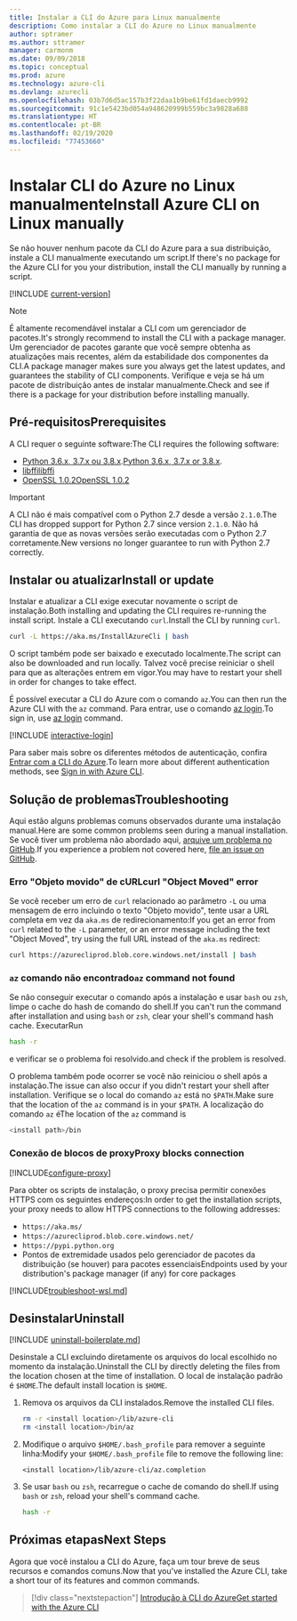 ```yaml
---
title: Instalar a CLI do Azure para Linux manualmente
description: Como instalar a CLI do Azure no Linux manualmente
author: sptramer
ms.author: sttramer
manager: carmonm
ms.date: 09/09/2018
ms.topic: conceptual
ms.prod: azure
ms.technology: azure-cli
ms.devlang: azurecli
ms.openlocfilehash: 03b7d6d5ac157b3f22daa1b9be61fd1daecb9992
ms.sourcegitcommit: 91c1e5423bd054a948620999b559bc3a9828a688
ms.translationtype: HT
ms.contentlocale: pt-BR
ms.lasthandoff: 02/19/2020
ms.locfileid: "77453660"
---
```

# <a name="install-azure-cli-on-linux-manually"></a><span data-ttu-id="ebb51-103">Instalar CLI do Azure no Linux manualmente</span><span class="sxs-lookup"><span data-stu-id="ebb51-103">Install Azure CLI on Linux manually</span></span>

<span data-ttu-id="ebb51-104">Se não houver nenhum pacote da CLI do Azure para a sua distribuição, instale a CLI manualmente executando um script.</span><span class="sxs-lookup"><span data-stu-id="ebb51-104">If there's no package for the Azure CLI for you your distribution, install the CLI manually by running a script.</span></span>

[!INCLUDE [current-version](includes/current-version.md)]

> [!NOTE]
> <span data-ttu-id="ebb51-105">É altamente recomendável instalar a CLI com um gerenciador de pacotes.</span><span class="sxs-lookup"><span data-stu-id="ebb51-105">It's strongly recommend to install the CLI with a package manager.</span></span> <span data-ttu-id="ebb51-106">Um gerenciador de pacotes garante que você sempre obtenha as atualizações mais recentes, além da estabilidade dos componentes da CLI.</span><span class="sxs-lookup"><span data-stu-id="ebb51-106">A package manager makes sure you always get the latest updates, and guarantees the stability of CLI components.</span></span> <span data-ttu-id="ebb51-107">Verifique e veja se há um pacote de distribuição antes de instalar manualmente.</span><span class="sxs-lookup"><span data-stu-id="ebb51-107">Check and see if there is a package for your distribution before installing manually.</span></span>

## <a name="prerequisites"></a><span data-ttu-id="ebb51-108">Pré-requisitos</span><span class="sxs-lookup"><span data-stu-id="ebb51-108">Prerequisites</span></span>

<span data-ttu-id="ebb51-109">A CLI requer o seguinte software:</span><span class="sxs-lookup"><span data-stu-id="ebb51-109">The CLI requires the following software:</span></span>

* <span data-ttu-id="ebb51-110">[Python 3.6.x, 3.7.x ou 3.8.x](https://www.python.org/downloads/).</span><span class="sxs-lookup"><span data-stu-id="ebb51-110">[Python 3.6.x, 3.7.x or 3.8.x](https://www.python.org/downloads/).</span></span> 
* [<span data-ttu-id="ebb51-111">libffi</span><span class="sxs-lookup"><span data-stu-id="ebb51-111">libffi</span></span>](https://sourceware.org/libffi/)
* [<span data-ttu-id="ebb51-112">OpenSSL 1.0.2</span><span class="sxs-lookup"><span data-stu-id="ebb51-112">OpenSSL 1.0.2</span></span>](https://www.openssl.org/source/)

> [!IMPORTANT]
>
> <span data-ttu-id="ebb51-113">A CLI não é mais compatível com o Python 2.7 desde a versão `2.1.0`.</span><span class="sxs-lookup"><span data-stu-id="ebb51-113">The CLI has dropped support for Python 2.7 since version `2.1.0`.</span></span> <span data-ttu-id="ebb51-114">Não há garantia de que as novas versões serão executadas com o Python 2.7 corretamente.</span><span class="sxs-lookup"><span data-stu-id="ebb51-114">New versions no longer guarantee to run with Python 2.7 correctly.</span></span>

## <a name="install-or-update"></a><span data-ttu-id="ebb51-115">Instalar ou atualizar</span><span class="sxs-lookup"><span data-stu-id="ebb51-115">Install or update</span></span>

<span data-ttu-id="ebb51-116">Instalar e atualizar a CLI exige executar novamente o script de instalação.</span><span class="sxs-lookup"><span data-stu-id="ebb51-116">Both installing and updating the CLI requires re-running the install script.</span></span> <span data-ttu-id="ebb51-117">Instale a CLI executando `curl`.</span><span class="sxs-lookup"><span data-stu-id="ebb51-117">Install the CLI by running `curl`.</span></span>

```bash
curl -L https://aka.ms/InstallAzureCli | bash
```

<span data-ttu-id="ebb51-118">O script também pode ser baixado e executado localmente.</span><span class="sxs-lookup"><span data-stu-id="ebb51-118">The script can also be downloaded and run locally.</span></span> <span data-ttu-id="ebb51-119">Talvez você precise reiniciar o shell para que as alterações entrem em vigor.</span><span class="sxs-lookup"><span data-stu-id="ebb51-119">You may have to restart your shell in order for changes to take effect.</span></span>

<span data-ttu-id="ebb51-120">É possível executar a CLI do Azure com o comando `az`.</span><span class="sxs-lookup"><span data-stu-id="ebb51-120">You can then run the Azure CLI with the `az` command.</span></span> <span data-ttu-id="ebb51-121">Para entrar, use o comando [az login](/cli/azure/reference-index#az-login).</span><span class="sxs-lookup"><span data-stu-id="ebb51-121">To sign in, use [az login](/cli/azure/reference-index#az-login) command.</span></span>

[!INCLUDE [interactive-login](includes/interactive-login.md)]

<span data-ttu-id="ebb51-122">Para saber mais sobre os diferentes métodos de autenticação, confira [Entrar com a CLI do Azure](authenticate-azure-cli.md).</span><span class="sxs-lookup"><span data-stu-id="ebb51-122">To learn more about different authentication methods, see [Sign in with Azure CLI](authenticate-azure-cli.md).</span></span>

## <a name="troubleshooting"></a><span data-ttu-id="ebb51-123">Solução de problemas</span><span class="sxs-lookup"><span data-stu-id="ebb51-123">Troubleshooting</span></span>

<span data-ttu-id="ebb51-124">Aqui estão alguns problemas comuns observados durante uma instalação manual.</span><span class="sxs-lookup"><span data-stu-id="ebb51-124">Here are some common problems seen during a manual installation.</span></span> <span data-ttu-id="ebb51-125">Se você tiver um problema não abordado aqui, [arquive um problema no GitHub](https://github.com/Azure/azure-cli/issues).</span><span class="sxs-lookup"><span data-stu-id="ebb51-125">If you experience a problem not covered here, [file an issue on GitHub](https://github.com/Azure/azure-cli/issues).</span></span>

### <a name="curl-object-moved-error"></a><span data-ttu-id="ebb51-126">Erro "Objeto movido" de cURL</span><span class="sxs-lookup"><span data-stu-id="ebb51-126">curl "Object Moved" error</span></span>

<span data-ttu-id="ebb51-127">Se você receber um erro de `curl` relacionado ao parâmetro `-L` ou uma mensagem de erro incluindo o texto "Objeto movido", tente usar a URL completa em vez da `aka.ms` de redirecionamento:</span><span class="sxs-lookup"><span data-stu-id="ebb51-127">If you get an error from `curl` related to the `-L` parameter, or an error message including the text "Object Moved", try using the full URL instead of the `aka.ms` redirect:</span></span>

```bash
curl https://azurecliprod.blob.core.windows.net/install | bash
```

### <a name="az-command-not-found"></a><span data-ttu-id="ebb51-128">`az` comando não encontrado</span><span class="sxs-lookup"><span data-stu-id="ebb51-128">`az` command not found</span></span>

<span data-ttu-id="ebb51-129">Se não conseguir executar o comando após a instalação e usar `bash` ou `zsh`, limpe o cache do hash de comando do shell.</span><span class="sxs-lookup"><span data-stu-id="ebb51-129">If you can't run the command after installation and using `bash` or `zsh`, clear your shell's command hash cache.</span></span> <span data-ttu-id="ebb51-130">Executar</span><span class="sxs-lookup"><span data-stu-id="ebb51-130">Run</span></span>

```bash
hash -r
```

<span data-ttu-id="ebb51-131">e verificar se o problema foi resolvido.</span><span class="sxs-lookup"><span data-stu-id="ebb51-131">and check if the problem is resolved.</span></span>

<span data-ttu-id="ebb51-132">O problema também pode ocorrer se você não reiniciou o shell após a instalação.</span><span class="sxs-lookup"><span data-stu-id="ebb51-132">The issue can also occur if you didn't restart your shell after installation.</span></span> <span data-ttu-id="ebb51-133">Verifique se o local do comando `az` está no `$PATH`.</span><span class="sxs-lookup"><span data-stu-id="ebb51-133">Make sure that the location of the `az` command is in your `$PATH`.</span></span> <span data-ttu-id="ebb51-134">A localização do comando `az` é</span><span class="sxs-lookup"><span data-stu-id="ebb51-134">The location of the `az` command is</span></span>

```bash
<install path>/bin
```

### <a name="proxy-blocks-connection"></a><span data-ttu-id="ebb51-135">Conexão de blocos de proxy</span><span class="sxs-lookup"><span data-stu-id="ebb51-135">Proxy blocks connection</span></span>

[!INCLUDE[configure-proxy](includes/configure-proxy.md)]

<span data-ttu-id="ebb51-136">Para obter os scripts de instalação, o proxy precisa permitir conexões HTTPS com os seguintes endereços:</span><span class="sxs-lookup"><span data-stu-id="ebb51-136">In order to get the installation scripts, your proxy needs to allow HTTPS connections to the following addresses:</span></span>

* `https://aka.ms/`
* `https://azurecliprod.blob.core.windows.net/`
* `https://pypi.python.org`
* <span data-ttu-id="ebb51-137">Pontos de extremidade usados pelo gerenciador de pacotes da distribuição (se houver) para pacotes essenciais</span><span class="sxs-lookup"><span data-stu-id="ebb51-137">Endpoints used by your distribution's package manager (if any) for core packages</span></span>

[!INCLUDE[troubleshoot-wsl.md](includes/troubleshoot-wsl.md)]

## <a name="uninstall"></a><span data-ttu-id="ebb51-138">Desinstalar</span><span class="sxs-lookup"><span data-stu-id="ebb51-138">Uninstall</span></span>

[!INCLUDE [uninstall-boilerplate.md](includes/uninstall-boilerplate.md)]

<span data-ttu-id="ebb51-139">Desinstale a CLI excluindo diretamente os arquivos do local escolhido no momento da instalação.</span><span class="sxs-lookup"><span data-stu-id="ebb51-139">Uninstall the CLI by directly deleting the files from the location chosen at the time of installation.</span></span> <span data-ttu-id="ebb51-140">O local de instalação padrão é `$HOME`.</span><span class="sxs-lookup"><span data-stu-id="ebb51-140">The default install location is `$HOME`.</span></span>

1. <span data-ttu-id="ebb51-141">Remova os arquivos da CLI instalados.</span><span class="sxs-lookup"><span data-stu-id="ebb51-141">Remove the installed CLI files.</span></span>

   ```bash
   rm -r <install location>/lib/azure-cli
   rm <install location>/bin/az
   ```

2. <span data-ttu-id="ebb51-142">Modifique o arquivo `$HOME/.bash_profile` para remover a seguinte linha:</span><span class="sxs-lookup"><span data-stu-id="ebb51-142">Modify your `$HOME/.bash_profile` file to remove the following line:</span></span>

   ```text
   <install location>/lib/azure-cli/az.completion
   ```

3. <span data-ttu-id="ebb51-143">Se usar `bash` ou `zsh`, recarregue o cache de comando do shell.</span><span class="sxs-lookup"><span data-stu-id="ebb51-143">If using `bash` or `zsh`, reload your shell's command cache.</span></span>

   ```bash
   hash -r
   ```

## <a name="next-steps"></a><span data-ttu-id="ebb51-144">Próximas etapas</span><span class="sxs-lookup"><span data-stu-id="ebb51-144">Next Steps</span></span>

<span data-ttu-id="ebb51-145">Agora que você instalou a CLI do Azure, faça um tour breve de seus recursos e comandos comuns.</span><span class="sxs-lookup"><span data-stu-id="ebb51-145">Now that you've installed the Azure CLI, take a short tour of its features and common commands.</span></span>

> [!div class="nextstepaction"]
> [<span data-ttu-id="ebb51-146">Introdução à CLI do Azure</span><span class="sxs-lookup"><span data-stu-id="ebb51-146">Get started with the Azure CLI</span></span>](get-started-with-azure-cli.md)
